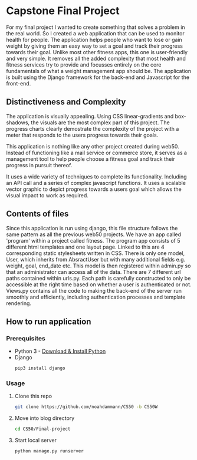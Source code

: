 # Capstone Final Project

For my final project I wanted to create something that solves a problem in the real world. So I created a web application that can be used to monitor health for people. The application helps people who want to lose or gain weight by giving them an easy way to set a goal and track their progress towards their goal. Unlike most other fitness apps, this one is user-friendly and very simple. It removes all the added complexity that most health and fitness services try to provide and focusses entirely on the core fundamentals of what a weight management app should be. The application is built using the Django framework for the back-end and Javascript for the front-end. 

## Distinctiveness and Complexity

The application is visually appealing. Using CSS linear-gradients and box-shadows, the visuals are the most complex part of this project. The progress charts clearly demostrate the complexity of the project with a meter that responds to the users progress towards their goals.

This application is nothing like any other project created during web50. Instead of functioning like a mail service or commerce store, it serves as a management tool to help people choose a fitness goal and track their progress in pursuit thereof.

It uses a wide variety of techniques to complete its functionality. Including an API call and a series of complex javascript functions. It uses a scalable vector graphic to depict progress towards a users goal which allows the visual impact to work as required.

## Contents of files

Since this application is run using django, this file structure follows the same pattern as all the previous web50 projects. We have an app called 'program' within a project called fitness. The program app consists of 5 different html templates and one layout page. Linked to this are 4 corresponding static stylesheets written in CSS. There is only one model, User, which inherits from AbsractUser but with many additional fields e.g. weight, goal, end_date etc. This model is then registered within admin.py so that an administrator can access all of the data. There are 7 different url paths contained within urls.py. Each path is carefully constructed to only be accessible at the right time based on whether a user is authenticated or not. Views.py contains all the code to making the back-end of the server run smoothly and efficiently, including authentication processes and template rendering.

## How to run application

### Prerequisites
  - Python 3 - [Download & Install Python](https://www.python.org/downloads/)
  - Django
    ```sh
    pip3 install django
    ```

### Usage

1. Clone this repo
   ```sh
   git clone https://github.com/noahdammann/CS50 -b CS50W
   ```
2. Move into blog directory
   ```sh
   cd CS50/Final-project
   ```
3. Start local server
   ```sh
   python manage.py runserver
   ```

